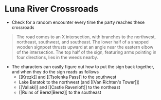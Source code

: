 # Luna River Crossroads

* Check for a random encounter every time the party reaches these crossroads
> The road comes to an X intersection, with branches to the northwest, northeast, southwest, and southeast. The lower half of a snapped wooden signpost thrusts upward at an angle near the eastern elbow of the intersection. The top half of the sign, featuring arms pointing in four directions, lies in the weeds nearby.

* The characters can easily figure out how to put the sign back together, and when they do the sign reads as follows
  * [[Krezk]] and [[Tsolenka Pass]] to the southwest
  * Lake Baratok to the northwest (and [[Van Richten's Tower]])
  * [[Vallaki]] and [[Castle Ravenloft]] to the northeast
  * [[Ruins of Berez|Berez]] to the southeast